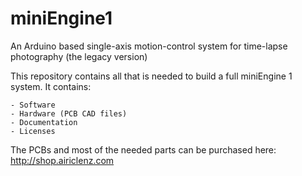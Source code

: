 # miniEngine1
An Arduino based single-axis motion-control system for time-lapse photography (the legacy version)

This repository contains all that is needed to build a full miniEngine 1 system. It contains:

	- Software
	- Hardware (PCB CAD files)
	- Documentation
	- Licenses
	
The PCBs and most of the needed parts can be purchased here: http://shop.airiclenz.com  



